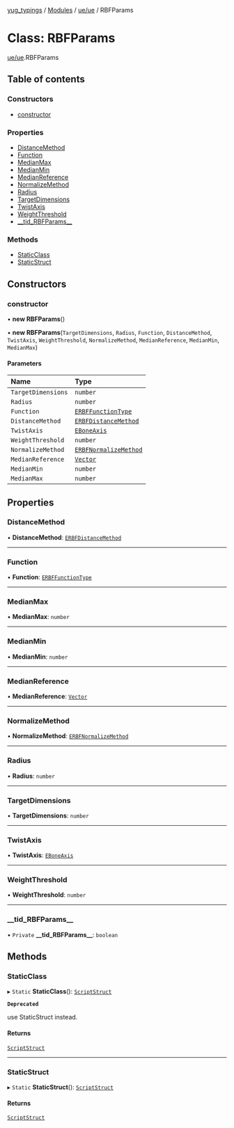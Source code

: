 [yug_typings](../README.md) / [Modules](../modules.md) / [ue/ue](../modules/ue_ue.md) / RBFParams

# Class: RBFParams

[ue/ue](../modules/ue_ue.md).RBFParams

## Table of contents

### Constructors

- [constructor](ue_ue.RBFParams.md#constructor)

### Properties

- [DistanceMethod](ue_ue.RBFParams.md#distancemethod)
- [Function](ue_ue.RBFParams.md#function)
- [MedianMax](ue_ue.RBFParams.md#medianmax)
- [MedianMin](ue_ue.RBFParams.md#medianmin)
- [MedianReference](ue_ue.RBFParams.md#medianreference)
- [NormalizeMethod](ue_ue.RBFParams.md#normalizemethod)
- [Radius](ue_ue.RBFParams.md#radius)
- [TargetDimensions](ue_ue.RBFParams.md#targetdimensions)
- [TwistAxis](ue_ue.RBFParams.md#twistaxis)
- [WeightThreshold](ue_ue.RBFParams.md#weightthreshold)
- [\_\_tid\_RBFParams\_\_](ue_ue.RBFParams.md#__tid_rbfparams__)

### Methods

- [StaticClass](ue_ue.RBFParams.md#staticclass)
- [StaticStruct](ue_ue.RBFParams.md#staticstruct)

## Constructors

### constructor

• **new RBFParams**()

• **new RBFParams**(`TargetDimensions`, `Radius`, `Function`, `DistanceMethod`, `TwistAxis`, `WeightThreshold`, `NormalizeMethod`, `MedianReference`, `MedianMin`, `MedianMax`)

#### Parameters

| Name | Type |
| :------ | :------ |
| `TargetDimensions` | `number` |
| `Radius` | `number` |
| `Function` | [`ERBFFunctionType`](../enums/ue_ue.ERBFFunctionType.md) |
| `DistanceMethod` | [`ERBFDistanceMethod`](../enums/ue_ue.ERBFDistanceMethod.md) |
| `TwistAxis` | [`EBoneAxis`](../enums/ue_ue.EBoneAxis.md) |
| `WeightThreshold` | `number` |
| `NormalizeMethod` | [`ERBFNormalizeMethod`](../enums/ue_ue.ERBFNormalizeMethod.md) |
| `MedianReference` | [`Vector`](ue_ue_s.Vector.md) |
| `MedianMin` | `number` |
| `MedianMax` | `number` |

## Properties

### DistanceMethod

• **DistanceMethod**: [`ERBFDistanceMethod`](../enums/ue_ue.ERBFDistanceMethod.md)

___

### Function

• **Function**: [`ERBFFunctionType`](../enums/ue_ue.ERBFFunctionType.md)

___

### MedianMax

• **MedianMax**: `number`

___

### MedianMin

• **MedianMin**: `number`

___

### MedianReference

• **MedianReference**: [`Vector`](ue_ue_s.Vector.md)

___

### NormalizeMethod

• **NormalizeMethod**: [`ERBFNormalizeMethod`](../enums/ue_ue.ERBFNormalizeMethod.md)

___

### Radius

• **Radius**: `number`

___

### TargetDimensions

• **TargetDimensions**: `number`

___

### TwistAxis

• **TwistAxis**: [`EBoneAxis`](../enums/ue_ue.EBoneAxis.md)

___

### WeightThreshold

• **WeightThreshold**: `number`

___

### \_\_tid\_RBFParams\_\_

• `Private` **\_\_tid\_RBFParams\_\_**: `boolean`

## Methods

### StaticClass

▸ `Static` **StaticClass**(): [`ScriptStruct`](ue_ue.ScriptStruct.md)

**`Deprecated`**

use StaticStruct instead.

#### Returns

[`ScriptStruct`](ue_ue.ScriptStruct.md)

___

### StaticStruct

▸ `Static` **StaticStruct**(): [`ScriptStruct`](ue_ue.ScriptStruct.md)

#### Returns

[`ScriptStruct`](ue_ue.ScriptStruct.md)
